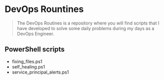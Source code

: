 # DevOps Rountines

> The DevOps Routines is a repository where you will find scripts that I have developed to solve some daily problems during my days as a DevOps Engineer.

## PowerShell scripts

- fixing_files.ps1
- self_healing.ps1
- service_principal_alerts.ps1

